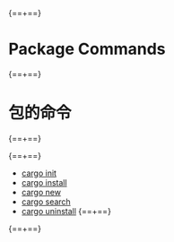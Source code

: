 {==+==}
# Package Commands
{==+==}
# 包的命令
{==+==}


{==+==}
* [cargo init](cargo-init.md)
* [cargo install](cargo-install.md)
* [cargo new](cargo-new.md)
* [cargo search](cargo-search.md)
* [cargo uninstall](cargo-uninstall.md)
{==+==}

{==+==}